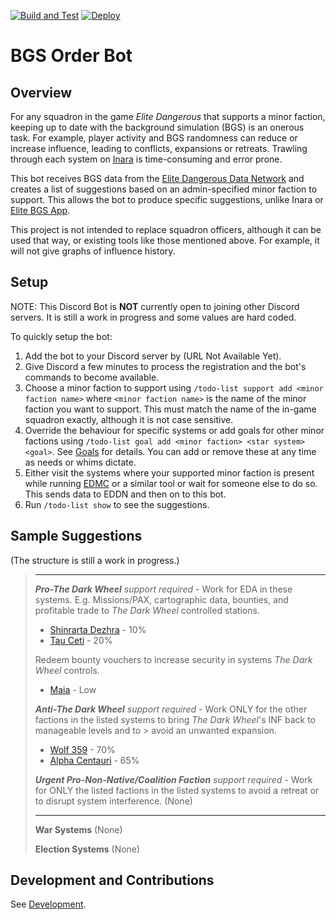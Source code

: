 [![Build and Test](https://github.com/anthonylangsworth/OrderBot/actions/workflows/main.yml/badge.svg)](https://github.com/anthonylangsworth/OrderBot/actions/workflows/main.yml)
[![Deploy](https://github.com/anthonylangsworth/OrderBot/actions/workflows/deploy.yml/badge.svg)](https://github.com/anthonylangsworth/OrderBot/actions/workflows/deploy.yml)

# BGS Order Bot

## Overview
For any squadron in the game *Elite Dangerous* that supports a minor faction, keeping up to date with the background simulation (BGS) is an onerous task. For example, player activity and BGS randomness can reduce or increase influence, leading to conflicts, expansions or retreats. Trawling through each system on [Inara](https://inara.cz/) is time-consuming and error prone.

This bot receives BGS data from the [Elite Dangerous Data Network](https://eddn.edcd.io/) and creates a list of suggestions based on an admin-specified minor faction to support. This allows the bot to produce specific suggestions, unlike Inara or [Elite BGS App](https://elitebgs.app/).

This project is not intended to replace squadron officers, although it can be used that way, or existing tools like those mentioned above. For example, it will not give graphs of influence history.

## Setup
NOTE: This Discord Bot is **NOT** currently open to joining other Discord servers. It is still a work in progress and some values are hard coded.

To quickly setup the bot:
1. Add the bot to your Discord server by (URL Not Available Yet).
2. Give Discord a few minutes to process the registration and the bot's commands to become available. 
3. Choose a minor faction to support using `/todo-list support add <minor faction name>` where `<minor faction name>` is the name of the minor faction you want to support. This must match the name of the in-game squadron exactly, although it is not case sensitive.
4. Override the behaviour for specific systems or add goals for other minor factions using `/todo-list goal add <minor faction> <star system> <goal>`. See [Goals](doc/Goals.md) for details. You can add or remove these at any time as needs or whims dictate.
5. Either visit the systems where your supported minor faction is present while running [EDMC](https://github.com/EDCD/EDMarketConnector/wiki) or a similar tool or wait for someone else to do so. This sends data to EDDN and then on to this bot.
6. Run `/todo-list show` to see the suggestions.

## Sample Suggestions

(The structure is still a work in progress.)
  
> ---------------------------------------------------------------------------------------------------------------------------------
> ***Pro-The Dark Wheel** support required* - Work for EDA in these systems.
> E.g. Missions/PAX, cartographic data, bounties, and profitable trade to *The Dark Wheel* controlled stations.
> - [Shinrarta Dezhra](<https://inara.cz/elite/search/?search=Shinrarta+Dezhra>) - 10%
> - [Tau Ceti](<https://inara.cz/elite/search/?search=Tau+Ceti>) - 20%
> 
> Redeem bounty vouchers to increase security in systems *The Dark Wheel* controls.
> - [Maia](<https://inara.cz/elite/search/?search=Maia>) - Low
> 
> ***Anti-The Dark Wheel** support required* - Work ONLY for the other factions in the listed systems to bring *The Dark Wheel*'s INF back to manageable levels and to > avoid an unwanted expansion.
> - [Wolf 359](<https://inara.cz/elite/search/?search=Wolf+359>) - 70%
> - [Alpha Centauri](<https://inara.cz/elite/search/?search=Alpha+Centauri>) - 65%
> 
> ***Urgent Pro-Non-Native/Coalition Faction** support required* - Work for ONLY the listed factions in the listed systems to avoid a retreat or to disrupt system interference.
> (None)
> 
> ---------------------------------------------------------------------------------------------------------------------------------
> **War Systems**
> (None)
> 
> **Election Systems**
> (None)

## Development and Contributions

See [Development](doc/Development.md).
